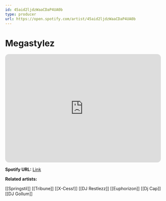 ```yaml
---
id: 45aid2ljdzWaaCDaP4UA0b
type: producer
url: https://open.spotify.com/artist/45aid2ljdzWaaCDaP4UA0b
---
```

# Megastylez

<iframe style="border-radius:12px" src="https://open.spotify.com/embed/artist/45aid2ljdzWaaCDaP4UA0b" width="100%" height="352" frameBorder="0" allowfullscreen="" allow="autoplay; clipboard-write; encrypted-media; fullscreen; picture-in-picture" loading="lazy"></iframe>

**Spotify URL:** [Link](https://open.spotify.com/artist/45aid2ljdzWaaCDaP4UA0b)

**Related artists:**

[[Springstil]]
[[Tribune]]
[[X-Cess!]]
[[DJ Restlezz]]
[[Euphorizon]]
[[Dj Cap]]
[[DJ Gollum]]
